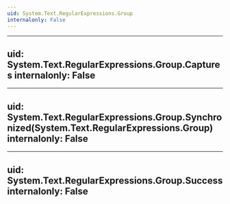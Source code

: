```yaml
---
uid: System.Text.RegularExpressions.Group
internalonly: False
---
```


---
uid: System.Text.RegularExpressions.Group.Captures
internalonly: False
---

---
uid: System.Text.RegularExpressions.Group.Synchronized(System.Text.RegularExpressions.Group)
internalonly: False
---

---
uid: System.Text.RegularExpressions.Group.Success
internalonly: False
---
